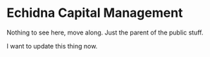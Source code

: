 # Echidna Capital Management

Nothing to see here, move along. Just the parent of the public stuff.

I want to update this thing now.
